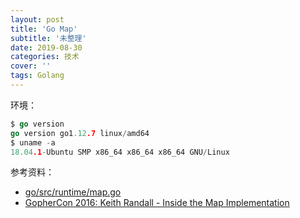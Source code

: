 ```yaml
---
layout: post
title: 'Go Map'
subtitle: '未整理'
date: 2019-08-30
categories: 技术
cover: ''
tags: Golang
---
```


环境：
```go
$ go version
go version go1.12.7 linux/amd64
$ uname -a
18.04.1-Ubuntu SMP x86_64 x86_64 x86_64 GNU/Linux
```

参考资料：
- [go/src/runtime/map.go](https://github.com/golang/go/blob/master/src/runtime/map.go)
- [GopherCon 2016: Keith Randall - Inside the Map Implementation](https://www.youtube.com/watch?v=Tl7mi9QmLns&t=1057s)
